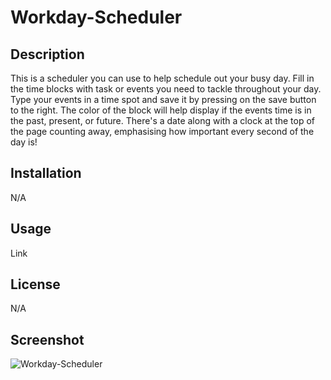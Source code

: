 # Workday-Scheduler


## Description
This is a scheduler you can use to help schedule out your busy day. Fill in the time blocks with task or events you need to tackle throughout your day. Type your events in a time spot and save it by pressing on the save button to the right. The color of the block will help display if the events time is in the past, present, or future. There's a date along with a clock at the top of the page counting away, emphasising how important every second of the day is!

## Installation
N/A

## Usage
Link

## License
N/A

## Screenshot
![Workday-Scheduler](file)